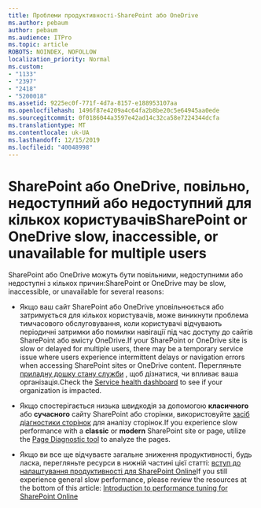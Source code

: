 ```yaml
---
title: Проблеми продуктивності-SharePoint або OneDrive
ms.author: pebaum
author: pebaum
ms.audience: ITPro
ms.topic: article
ROBOTS: NOINDEX, NOFOLLOW
localization_priority: Normal
ms.custom:
- "1133"
- "2397"
- "2418"
- "5200018"
ms.assetid: 9225ec0f-771f-4d7a-8157-e188953107aa
ms.openlocfilehash: 1496f87e4209a4c64fa2b8be20c5e64945aa0ede
ms.sourcegitcommit: 0f0186044a3597e42ad14c32ca58e7224344dcfa
ms.translationtype: MT
ms.contentlocale: uk-UA
ms.lasthandoff: 12/15/2019
ms.locfileid: "40048998"
---
```

# <a name="sharepoint-or-onedrive-slow-inaccessible-or-unavailable-for-multiple-users"></a><span data-ttu-id="142e8-102">SharePoint або OneDrive, повільно, недоступний або недоступний для кількох користувачів</span><span class="sxs-lookup"><span data-stu-id="142e8-102">SharePoint or OneDrive slow, inaccessible, or unavailable for multiple users</span></span>

<span data-ttu-id="142e8-103">SharePoint або OneDrive можуть бути повільними, недоступними або недоступні з кількох причин:</span><span class="sxs-lookup"><span data-stu-id="142e8-103">SharePoint or OneDrive may be slow, inaccessible, or unavailable for several reasons:</span></span>
  
- <span data-ttu-id="142e8-104">Якщо ваш сайт SharePoint або OneDrive уповільнюється або затримується для кількох користувачів, може виникнути проблема тимчасового обслуговування, коли користувачі відчувають періодичні затримки або помилки навігації під час доступу до сайтів SharePoint або вмісту OneDrive.</span><span class="sxs-lookup"><span data-stu-id="142e8-104">If your SharePoint or OneDrive site is slow or delayed for multiple users, there may be a temporary service issue where users experience intermittent delays or navigation errors when accessing SharePoint sites or OneDrive content.</span></span> <span data-ttu-id="142e8-105">Перегляньте [приладну дошку стану служби](https://admin.microsoft.com/AdminPortal/Home#/servicehealth) , щоб дізнатися, чи впливає ваша організація.</span><span class="sxs-lookup"><span data-stu-id="142e8-105">Check the [Service health dashboard](https://admin.microsoft.com/AdminPortal/Home#/servicehealth) to see if your organization is impacted.</span></span>
  
- <span data-ttu-id="142e8-106">Якщо спостерігається низька швидкодія за допомогою **класичного** або **сучасного** сайту SharePoint або сторінки, використовуйте [засіб діагностики сторінок](https://aka.ms/perftool) для аналізу сторінок.</span><span class="sxs-lookup"><span data-stu-id="142e8-106">If you experience slow performance with a **classic** or **modern** SharePoint site or page, utilize the [Page Diagnostic tool](https://aka.ms/perftool) to analyze the pages.</span></span>
  
- <span data-ttu-id="142e8-107">Якщо ви все ще відчуваєте загальне зниження продуктивності, будь ласка, перегляньте ресурси в нижній частині цієї статті: [вступ до налаштування продуктивності для SharePoint Online](https://go.microsoft.com/fwlink/?linkid=2024334)</span><span class="sxs-lookup"><span data-stu-id="142e8-107">If you still experience general slow performance, please review the resources at the bottom of this article: [Introduction to performance tuning for SharePoint Online](https://go.microsoft.com/fwlink/?linkid=2024334)</span></span>
  